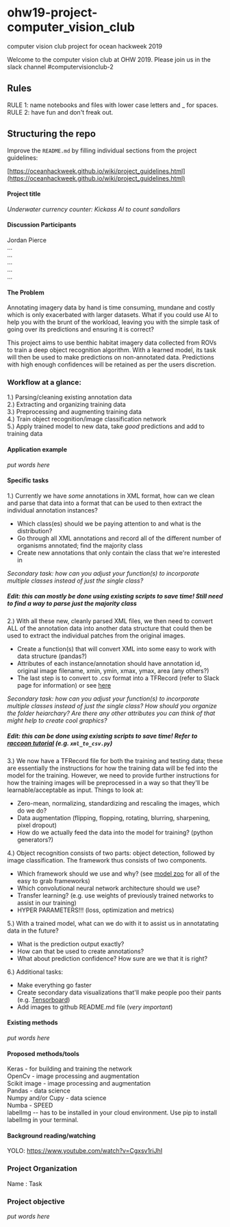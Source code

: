 # ohw19-project-computer_vision_club
computer vision club project for ocean hackweek 2019

Welcome to the computer vision club at OHW 2019. Please join us in the slack channel #computervisionclub-2

## Rules
RULE 1: name notebooks and files with lower case letters and _ for spaces.  
RULE 2: have fun and don't freak out.

## Structuring the repo

Improve the `README.md` by filling individual sections from the project guidelines:

[https://oceanhackweek.github.io/wiki/project_guidelines.html](https://oceanhackweek.github.io/wiki/project_guidelines.html)

#### Project title

*Underwater currency counter: Kickass AI to count sandollars*

#### Discussion Participants

Jordan Pierce  
...  
...  
...  
...  
...  

#### The Problem

Annotating imagery data by hand is time consuming, mundane and costly which is only exacerbated with larger datasets. What if you could use AI to help you with the brunt of the workload, leaving you with the simple task of going over its predictions and ensuring it is correct?

This project aims to use benthic habitat imagery data collected from ROVs to train a deep object recognition algorithm. With a learned model, its task will then be used to make predictions on non-annotated data. Predictions with high enough confidences will be retained as per the users discretion.

### Workflow at a glance:

1.) Parsing/cleaning existing annotation data   
2.) Extracting and organizing training data   
3.) Preprocessing and augmenting training data   
4.) Train object recognition/image classification network  
5.) Apply trained model to new data, take *good* predictions and add to training data  

#### Application example

*put words here*    


#### Specific tasks

1.) Currently we have *some* annotations in XML format, how can we clean and parse that data into a format that can be used to then extract the individual annotation instances? 
- Which class(es) should we be paying attention to and what is the distribution?
- Go through all XML annotations and record all of the different number of organisms annotated; find the majority class
- Create new annotations that only contain the class that we're interested in

*Secondary task: how can you adjust your function(s) to incorporate multiple classes instead of just the single class?*

##### Edit: this can *mostly* be done using existing scripts to save time! Still need to find a way to parse *just* the majority class

  
2.) With all these new, cleanly parsed XML files, we then need to convert ALL of the annotation data into another data structure that could then be used to extract the individual patches from the original images.
- Create a function(s) that will convert XML into some easy to work with data structure (pandas?)
- Attributes of each instance/annotation should have annotation id, original image filename, xmin, ymin, xmax, ymax, area (any others?)
- The last step is to convert to .csv format into a TFRecord (refer to Slack page for information) or see [here](https://github.com/tensorflow/models/blob/master/research/object_detection/g3doc/using_your_own_dataset.md)

*Secondary task: how can you adjust your function(s) to incorporate multiple classes instead of just the single class? How should you organize the folder heiarchary? Are there any other attributes you can think of that might help to create cool graphics?*

##### Edit: this *can* be done using existing scripts to save time! Refer to [raccoon tutorial](https://github.com/datitran/raccoon_dataset) (e.g. `xml_to_csv.py`)

  
3.) We now have a TFRecord file for both the training and testing data; these are essentially the instructions for how the training data will be fed into the model for the training. However, we need to provide further instructions for how the training images will be preprocessed in a way so that they'll be learnable/acceptable as input. Things to look at:

- Zero-mean, normalizing, standardizing and rescaling the images, which do we do?
- Data augmentation (flipping, flopping, rotating, blurring, sharpening, pixel dropout)
- How do we actually feed the data into the model for training? (python generators?)

  
4.) Object recognition consists of two parts: object detection, followed by image classification. The framework thus consists of two components. 
- Which framework should we use and why? (see [model zoo](https://github.com/tensorflow/models/blob/master/research/object_detection/g3doc/detection_model_zoo.md) for all of the easy to grab frameworks)
- Which convolutional neural network architecture should we use?
- Transfer learning? (e.g. use weights of previously trained networks to assist in our training)
- HYPER PARAMETERS!!! (loss, optimization and metrics)


  
5.) With a trained model, what can we do with it to assist us in annotatating data in the future?
- What is the prediction output exactly?
- How can that be used to create annotations?
- What about prediction confidence? How sure are we that it is right?

  
6.) Additional tasks:  
- Make everything go faster  
- Create secondary data visualizations that'll make people poo their pants (e.g. [Tensorboard](https://itnext.io/how-to-use-tensorboard-5d82f8654496))  
- Add images to github README.md file (*very important*)

#### Existing methods
  
*put words here*    

#### Proposed methods/tools

Keras - for building and training the network   
OpenCv - image processing and augmentation  
Scikit image - image processing and augmentation  
Pandas - data science  
Numpy and/or Cupy - data science  
Numba - SPEED  
labelImg -- has to be installed in your cloud environment. Use pip to install labelImg in your terminal. 

#### Background reading/watching

YOLO: https://www.youtube.com/watch?v=Cgxsv1riJhI   

### Project Organization

Name : Task

### Project objective 
  
*put words here*  


